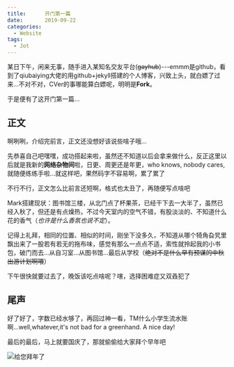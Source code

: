 ```yaml
---
title:      开门第一篇
date:       2019-09-22
categories:
  - Website
tags:
  - Jot
---
```


某日下午，闲来无事，随手进入某知名交友平台(~~gayhub~~)---emmm是github，看到了qiubaiying大佬的用github+jekyll搭建的个人博客，兴致上头，就白嫖了过来...不对不对，CVer的事哪能算白嫖呢，明明是**Fork**。

于是便有了这开门第一篇...



## 正文

啊咧咧，介绍完前言，正文还没想好该说些啥子哦...

先恭喜自己吧嘿嘿，成功搭起来啦，虽然还不知道以后会拿来做什么，反正这里以后就是我新的**网络杂物间**啦，日更、周更还是年更，who knows, nobody cares, 就随便练练手啦...就这样吧，果然码字不容易啊，累了累了

不行不行，正文怎么比前言还短啊，格式也太丑了，再随便写点啥吧

Mark搭建现状：图书馆三楼，从北门点了杯果茶，已经干下去一大半了，虽然已经入秋了，但还是有点燥热，不过今天室内的空气不错，有股淡淡的、不知道什么花的香气（*也许是什么香氛也说不定*）。

记得上礼拜，相同的位置、相似的时间，刚坐下没多久，不知道从哪个犄角旮旯里飘出来了一股若有若无的拖布味，感觉有那么一点点不适，索性就拎起我的小书包，破门而去...从自习室...从图书馆...最后从学校（~~绝对不是什么早有预谋的中秋出游计划啊喂~~）

下午很快就要过去了，晚饭该吃点啥呢？嗐，选择困难症又双叒犯了



## 尾声

好了好了，字数已经水够了，再回过神一看，TM什么小学生流水账啊...well,whatever,it's not bad for a greenhand. A nice day!

最后的最后，马上就要国庆了，那就偷偷给大家拜个早年吧

![给您拜年了](https://pic.imgdb.cn/item/64eca87a661c6c8e54e7b060.jpg)
